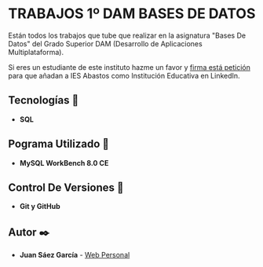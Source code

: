 # TRABAJOS 1º DAM BASES DE DATOS

Están todos los trabajos que tube que realizar en la asignatura "Bases De Datos" del Grado Superior DAM (Desarrollo de Aplicaciones Multiplataforma). 

Si eres un estudiante de este instituto hazme un favor y [firma está petición](https://chng.it/msTpT5S9) para que añadan a IES Abastos como Institución Educativa en LinkedIn.

## Tecnologías 🚀

* **SQL**  

## Pograma Utilizado 📌

* **MySQL WorkBench 8.0 CE**

## Control De Versiones 📌

* **Git y GitHub**

## Autor ✒️

* **Juan Sáez García** -  [Web Personal](https://juamber.com)

